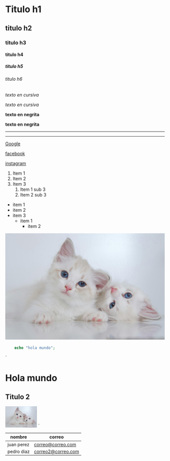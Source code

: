<!-- titulo -->
# Titulo h1
## titulo h2
### titulo h3
#### titulo h4
##### titulo h5
###### titulo h6

<!-- cursiva -->

*texto en cursiva*

_texto en cursiva_

<!-- negrita -->

**texto en negrita**

__texto en negrita__

<!-- divisiones -->

---
___

<!-- links -->

[Google](https://www.google.com/)

[facebook](https://www.facebook.com/)

[instagram](https://www.instagram.com/)

<!-- lista OL y UL -->

1. Item 1
1. Item 2
1. Item 3
   1. Item 1 sub 3
   1. Item 2 sub 3

* item 1
* item 2
* item 3   
   * item 1
     * item 2

<!-- imagenes -->   
![imagen](imagen/1.jpg)  

<!-- bloques de codigo -->

```php
    echo "hola mundo";
```

<!-- insertar html -->
´<h1>Hola mundo </h1>
<h2> Titulo 2 </h2> 
<img width="100px" src="imagen/1.jpg" alt="imagen gatitos">   
 ´

 <!-- tablas -->

 | nombre | correo |
 | ----   | ----   |
 | juan perez | correo@correo.com |
 | pedro diaz | correo2@correo.com |







